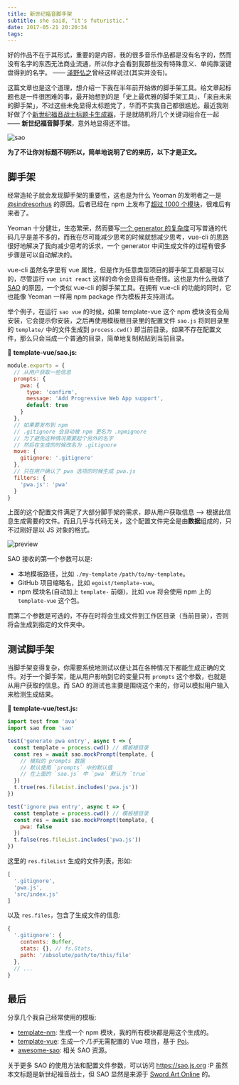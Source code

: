 ```yaml
---
title: 新世纪福音脚手架
subtitle: she said, "it's futuristic."
date: 2017-05-21 20:20:34
tags:
---
```

好的作品不在于其形式，重要的是内容，我的很多音乐作品都是没有名字的，然而没有名字的东西无法商业流通，所以你才会看到我那些没有特殊意义、单纯靠滚键盘得到的名字。 —— [泽野弘之](http://music.163.com/#/artist?id=15290)曾经这样说过(其实并没有)。

这篇文章也是这个道理，想介绍一下我在半年前开始做的脚手架工具。给文章起标题也是一件很困难的事，最开始想到的是「史上最优雅的脚手架工具」、「来自未来的脚手架」，不过这些未免显得太标题党了，华而不实我自己都很尴尬。最近我刚好做了个[新世纪福音战士标题卡生成器](https://github.com/egoist/evangelion-card)，于是就随机将几个关键词组合在一起 —— **新世纪福音脚手架**，意外地显得还不错。

![sao](https://ooo.0o0.ooo/2017/05/21/5921898822cae.png)

**为了不让你对标题不明所以，简单地说明了它的来历，以下才是正文。**

## 脚手架

经常造轮子就会发现脚手架的重要性，这也是为什么 Yeoman 的发明者之一是 [@sindresorhus](https://github.com/sindresorhus) 的原因。后者已经在 npm 上发布了[超过 1000 个模块](https://www.npmjs.com/~sindresorhus)，很难后有来者了。

Yeoman 十分健壮，生态繁荣，然而要写[一个 generator 的复杂度](https://github.com/sindresorhus/generator-nm/blob/master/app/index.js)可写普通的代码几乎是差不多的，而我在尽可能减少思考的时候就想减少思考，vue-cli 的思路很好地解决了我向减少思考的诉求，一个 generator 中间生成文件的过程有很多步骤是可以自动解决的。

vue-cli 虽然名字里有 vue 属性，但是作为任意类型项目的脚手架工具都是可以的，尽管运行 `vue init react` 这样的命令会显得有些奇怪。这也是为什么我做了 [SAO](https://github.com/egoist/sao) 的原因，一个类似 vue-cli 的脚手架工具。在拥有 vue-cli 的功能的同时，它也能像 Yeoman 一样用 npm package 作为模板并支持测试。

举个例子，在运行 `sao vue` 的时候，如果 template-vue 这个 npm 模块没有全局安装，它会提示你安装，之后再使用模板根目录里的配置文件 `sao.js` 将同目录里的 `template/` 中的文件生成到 `process.cwd()` 即当前目录。如果不存在配置文件，那么只会当成一个普通的目录，简单地复制粘贴到当前目录。

📄 **template-vue/sao.js:**

```js
module.exports = {
  // 从用户获取一些信息
  prompts: {
    pwa: {
      type: 'confirm',
      message: 'Add Progressive Web App support',
      default: true
    }
  },
  // 如果要发布到 npm
  // .gitignore 会自动被 npm 更名为 .npmignore
  // 为了避免这种情况需要起个另外的名字
  // 然后在生成的时候改名为 .gitignore
  move: {
    gitignore: '.gitignore'
  },
  // 只在用户确认了 pwa 选项的时候生成 pwa.js
  filters: {
    'pwa.js': 'pwa'
  }
}
```

上面的这个配置文件满足了大部分脚手架的需求，即从用户获取信息 --> 根据此信息生成需要的文件。而且几乎与代码无关，这个配置文件完全是由**数据**组成的，只不过刚好是以 JS 对象的格式。

![preview](https://ooo.0o0.ooo/2017/05/21/59218de93485b.png)

SAO 接收的第一个参数可以是:

- 本地模板路径，比如 `./my-template` `/path/to/my-template`。
- GitHub 项目缩略名，比如 `egoist/template-vue`。
- npm 模块名(自动加上 `template-` 前缀)，比如 `vue` 将会使用 npm 上的 `template-vue` 这个包。

而第二个参数是可选的，不存在时将会生成文件到工作区目录（当前目录），否则将会生成到指定的文件夹中。

## 测试脚手架

当脚手架变得复杂，你需要系统地测试以便让其在各种情况下都能生成正确的文件。对于一个脚手架，能从用户影响到它的变量只有 `prompts` 这个参数，也就是从用户获取的信息。而 SAO 的测试也主要是围绕这个来的，你可以模拟用户输入来检测生成结果。

📄 **template-vue/test.js:**

```js
import test from 'ava'
import sao from 'sao'

test('generate pwa entry', async t => {
  const template = process.cwd() // 模板根目录
  const res = await sao.mockPrompt(template, {
    // 模拟的 prompts 数据
    // 默认使用 `prompts` 中的默认值
    // 在上面的 `sao.js` 中 `pwa` 默认为 `true`
  })
  t.true(res.fileList.includes('pwa.js'))
})

test('ignore pwa entry', async t => {
  const template = process.cwd() // 模板根目录
  const res = await sao.mockPrompt(template, {
    pwa: false
  })
  t.false(res.fileList.includes('pwa.js'))
})
```

这里的 `res.fileList` 生成的文件列表，形如:

```js
[
  '.gitignore',
  'pwa.js',
  'src/index.js'
]
```

以及 `res.files`，包含了生成文件的信息:

```js
{
  '.gitignore': {
    contents: Buffer,
    stats: {}, // fs.Stats,
    path: '/absolute/path/to/this/file'
  },
  // ...
}
```

## 最后

分享几个我自己经常使用的模板:

- [template-nm](https://github.com/egoist/template-nm): 生成一个 npm 模块，我的所有模块都是用这个生成的。
- [template-vue](https://github.com/egoist/template-vue): 生成一个*几乎*无需配置的 Vue 项目，基于 [Poi](https://poi.js.org)。
- [awesome-sao](https://github.com/egoist/awesome-sao): 相关 SAO 资源。

关于更多 SAO 的使用方法和配置文件参数，可以访问 https://sao.js.org :P 虽然本文标题是新世纪福音战士，但 SAO 显然是来源于 [Sword Art Online](https://zh.moegirl.org/zh-hans/%E5%88%80%E5%89%91%E7%A5%9E%E5%9F%9F) 的。
